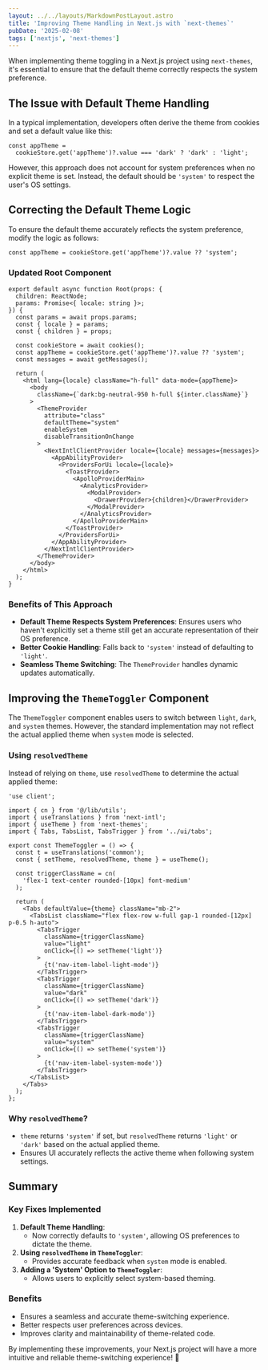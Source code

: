 ```yaml
---
layout: ../../layouts/MarkdownPostLayout.astro
title: 'Improving Theme Handling in Next.js with `next-themes`'
pubDate: '2025-02-08'
tags: ['nextjs', 'next-themes']
---
```


When implementing theme toggling in a Next.js project using `next-themes`, it's essential to ensure that the default theme correctly respects the system preference.

## The Issue with Default Theme Handling

In a typical implementation, developers often derive the theme from cookies and set a default value like this:

```tsx
const appTheme =
  cookieStore.get('appTheme')?.value === 'dark' ? 'dark' : 'light';
```

However, this approach does not account for system preferences when no explicit theme is set. Instead, the default should be `'system'` to respect the user's OS settings.

## Correcting the Default Theme Logic

To ensure the default theme accurately reflects the system preference, modify the logic as follows:

```tsx
const appTheme = cookieStore.get('appTheme')?.value ?? 'system';
```

### Updated Root Component

```tsx
export default async function Root(props: {
  children: ReactNode;
  params: Promise<{ locale: string }>;
}) {
  const params = await props.params;
  const { locale } = params;
  const { children } = props;

  const cookieStore = await cookies();
  const appTheme = cookieStore.get('appTheme')?.value ?? 'system';
  const messages = await getMessages();

  return (
    <html lang={locale} className="h-full" data-mode={appTheme}>
      <body
        className={`dark:bg-neutral-950 h-full ${inter.className}`}
      >
        <ThemeProvider
          attribute="class"
          defaultTheme="system"
          enableSystem
          disableTransitionOnChange
        >
          <NextIntlClientProvider locale={locale} messages={messages}>
            <AppAbilityProvider>
              <ProvidersForUi locale={locale}>
                <ToastProvider>
                  <ApolloProviderMain>
                    <AnalyticsProvider>
                      <ModalProvider>
                        <DrawerProvider>{children}</DrawerProvider>
                      </ModalProvider>
                    </AnalyticsProvider>
                  </ApolloProviderMain>
                </ToastProvider>
              </ProvidersForUi>
            </AppAbilityProvider>
          </NextIntlClientProvider>
        </ThemeProvider>
      </body>
    </html>
  );
}
```

### Benefits of This Approach

- **Default Theme Respects System Preferences**: Ensures users who haven't explicitly set a theme still get an accurate representation of their OS preference.
- **Better Cookie Handling**: Falls back to `'system'` instead of defaulting to `'light'`.
- **Seamless Theme Switching**: The `ThemeProvider` handles dynamic updates automatically.

## Improving the `ThemeToggler` Component

The `ThemeToggler` component enables users to switch between `light`, `dark`, and `system` themes. However, the standard implementation may not reflect the actual applied theme when `system` mode is selected.

### Using `resolvedTheme`

Instead of relying on `theme`, use `resolvedTheme` to determine the actual applied theme:

```tsx
'use client';

import { cn } from '@/lib/utils';
import { useTranslations } from 'next-intl';
import { useTheme } from 'next-themes';
import { Tabs, TabsList, TabsTrigger } from '../ui/tabs';

export const ThemeToggler = () => {
  const t = useTranslations('common');
  const { setTheme, resolvedTheme, theme } = useTheme();

  const triggerClassName = cn(
    'flex-1 text-center rounded-[10px] font-medium'
  );

  return (
    <Tabs defaultValue={theme} className="mb-2">
      <TabsList className="flex flex-row w-full gap-1 rounded-[12px] p-0.5 h-auto">
        <TabsTrigger
          className={triggerClassName}
          value="light"
          onClick={() => setTheme('light')}
        >
          {t('nav-item-label-light-mode')}
        </TabsTrigger>
        <TabsTrigger
          className={triggerClassName}
          value="dark"
          onClick={() => setTheme('dark')}
        >
          {t('nav-item-label-dark-mode')}
        </TabsTrigger>
        <TabsTrigger
          className={triggerClassName}
          value="system"
          onClick={() => setTheme('system')}
        >
          {t('nav-item-label-system-mode')}
        </TabsTrigger>
      </TabsList>
    </Tabs>
  );
};
```

### Why `resolvedTheme`?

- `theme` returns `'system'` if set, but `resolvedTheme` returns `'light'` or `'dark'` based on the actual applied theme.
- Ensures UI accurately reflects the active theme when following system settings.

## Summary

### Key Fixes Implemented

1. **Default Theme Handling**:
   - Now correctly defaults to `'system'`, allowing OS preferences to dictate the theme.
2. **Using `resolvedTheme` in `ThemeToggler`**:
   - Provides accurate feedback when `system` mode is enabled.
3. **Adding a 'System' Option to `ThemeToggler`**:
   - Allows users to explicitly select system-based theming.

### Benefits

- Ensures a seamless and accurate theme-switching experience.
- Better respects user preferences across devices.
- Improves clarity and maintainability of theme-related code.

By implementing these improvements, your Next.js project will have a more intuitive and reliable theme-switching experience! 🚀
